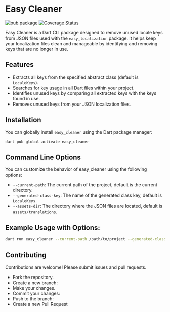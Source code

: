 # Easy Cleaner

[![pub package](https://img.shields.io/pub/v/easy_cleaner.svg)](https://pub.dev/packages/easy_cleaner)
[![Coverage Status](https://coveralls.io/repos/github/<username>/easy_cleaner/badge.svg?branch=main)](https://coveralls.io/github/<username>/easy_cleaner?branch=main)

Easy Cleaner is a Dart CLI package designed to remove unused locale keys from JSON files used with the `easy_localization` package. It helps keep your localization files clean and manageable by identifying and removing keys that are no longer in use.

## Features

- Extracts all keys from the specified abstract class (default is `LocaleKeys`).
- Searches for key usage in all Dart files within your project.
- Identifies unused keys by comparing all extracted keys with the keys found in use.
- Removes unused keys from your JSON localization files.

## Installation

You can globally install `easy_cleaner` using the Dart package manager:

```sh
dart pub global activate easy_cleaner
```

## Command Line Options

You can customize the behavior of easy_cleaner using the following options:

- `--current-path`: The current path of the project, default is the current directory.
- `--generated-class-key`: The name of the generated class key, default is `LocaleKeys`.
- `--assets-dir`: The directory where the JSON files are located, default is `assets/translations`.

## Example Usage with Options:

```sh
dart run easy_cleaner --current-path /path/to/project --generated-class-key MyCustomKeys --assets-dir path/translations-files
```

## Contributing

Contributions are welcome! Please submit issues and pull requests.

- Fork the repository.
- Create a new branch:
- Make your changes.
- Commit your changes:
- Push to the branch:
- Create a new Pull Request
  
